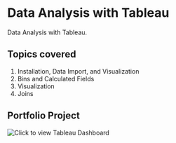 # Data Analysis with Tableau
Data Analysis with Tableau.

## Topics covered
1. Installation, Data Import, and Visualization
2. Bins and Calculated Fields
3. Visualization
4. Joins

## Portfolio Project
![Click to view Tableau Dashboard](https://public.tableau.com/views/AirBnbAnalysis_17235107473110/AirBnbPricingRevenue?:language=en-US&:sid=&:redirect=auth&:display_count=n&:origin=viz_share_link)